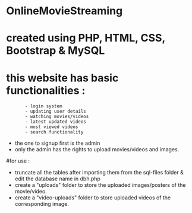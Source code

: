 # OnlineMovieStreaming



# created using PHP, HTML, CSS, Bootstrap & MySQL

# this website has basic functionalities : 
           - login system
           - updating user details
           - watching movies/videos
           - latest updated videos
           - most viewed videos
           - search functionality
* the one to signup first is the admin
* only the admin has the rights to upload movies/videos and images.


#for use :

- truncate all the tables after importing them from the sql-files folder & edit the database name in dbh.php
- create a "uploads" folder to store the uploaded images/posters of the movie/video.
- create a "video-uploads" folder to store uploaded videos of the corresponding image.




